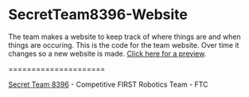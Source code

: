 SecretTeam8396-Website
=====================

The team makes a website to keep track of where things are and when things are occuring. This is the code for the team website. Over time it changes so a new website is made. [Click here for a preview](http://ftc-team-8396-secretteam.github.io/SecretTeam8396-Website/).

=====================

[Secret Team 8396]() - Competitive FIRST Robotics Team - FTC
